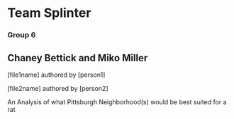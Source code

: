 # Team Splinter

### Group 6

## Chaney Bettick and Miko Miller

[file1name] authored by [person1]

[file2name] authored by [person2]

An Analysis of what Pittsburgh Neighborhood(s) would be best suited for a rat
